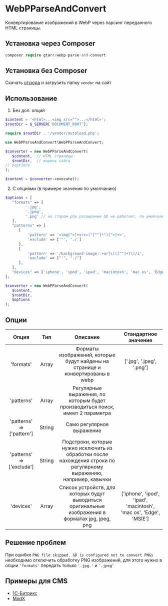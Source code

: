 # WebPParseAndConvert
Конвертирование изображений в WebP через парсинг переданного HTML страницы.
## Установка через Composer
```php
composer require gtarr/webp-parse-and-convert
```
## Установка без Composer
Скачать [отсюда](https://php-download.com/package/gtarr/webp-parse-and-convert) и загрузить папку `vendor` на сайт
## Использование
1. Без доп. опций
```php
$content = '<html>...<img src="">...</html>';
$rootDir = $_SERVER['DOCUMENT_ROOT'];

require $rootDir . '/vendor/autoload.php';

use WebPParseAndConvert\WebPParseAndConvert;

$converter = new WebPParseAndConvert(  
   $content,  // HTML страницы
   $rootDir,  // корень сайта
// $options
);  

$content = $converter->execute();
```
2. C опциями (в примере значения по умолчанию)
```php
$options = [
   "formats" => [
         '.jpg', 
         '.jpeg',
         '.png' // на старом php расширении GD не работает, по умолчанию png обрабатывается
   ],
   "patterns" => [
      [
          'pattern' => '<img[^>]+src=("[^"]*")[^>]+>',
          'exclude' => ['"', './']
      ],
      [
          'pattern' => '/background-image:.+url\(([^"]+)\)/i',
          'exclude' => ["'", "./"]
      ],
   ],
   "devices" => ['iphone', 'ipod', 'ipad', 'macintosh', 'mac os', 'Edge', 'MSIE']
];

$converter = new WebPParseAndConvert(  
   $content,
   $rootDir,
   $options
); 
```
## Опции
Опция      | Тип | Описание | Стандартное значение
:---------:|:---:|:--------:|:-------------------:
'formats' | Array | Форматы изображений, которые будут найдены на странице и конвертированы в webp | ['.jpg', '.jpeg', '.png']
'patterns' | Array | Регулярные выражения, по которым будет производиться поиск, имеет 2 параметра | 
'patterns' => ['pattern'] | String | Само регулярное выражение |
'patterns' => ['exclude'] | String | Подстроки, которые нужно исключить из обработки после нахождения строки по регулярному выражению, например, кавычки |
'devices' | Array | Список устройств, для которых будут выводиться оригинальные изображения в форматах jpg, jpeg, png | ['iphone', 'ipod', 'ipad', 'macintosh', 'mac os', 'Edge', 'MSIE']

## Решение проблем
При ошибке `PNG file skipped. GD is configured not to convert PNGs` необходимо отключить обработку PNG изображений, для этого нужно в опции `'formats'` передать только `'.jpg.'` и `'.jpeg'`
## Примеры для CMS
* [1С-Битрикс](https://github.com/GTaRR/WebPParseAndConvert/wiki/1C-Bitrix)
* [ModX](https://github.com/GTaRR/WebPParseAndConvert/wiki/ModX)
